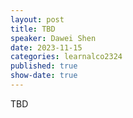 ```yaml
---
layout: post
title: TBD
speaker: Dawei Shen 
date: 2023-11-15
categories: learnalco2324
published: true
show-date: true
---
```

TBD